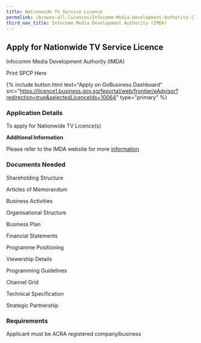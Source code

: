 ```yaml
---
title: Nationwide TV Service Licence
permalink: /browse-all-licences/Infocomm-Media-Development-Authority-(IMDA)/Nationwide-TV-Service-Licence
third_nav_title: Infocomm Media Development Authority (IMDA)
---
```


## Apply for Nationwide TV Service Licence

Infocomm Media Development Authority (IMDA)

Print SPCP Here


{% include button.html text="Apply on GoBusiness Dashboard" src="https://licence1.business.gov.sg/feportal/web/frontier/eAdvisor?redirection=true&selectedLicenceIds=10064" type="primary" %}

### Application Details

<p>To apply for Nationwide TV Licence(s)</p>

**Additional Information**

<p>Please refer to the IMDA website for more&nbsp;<a href="https://www.imda.gov.sg/regulations-licensing-and-consultations/licensing/licences/licence-for-the-provision-of-broadcasting-services/free-to-air-nationwide-television-service-licence" target="_blank" rel="noopener">information</a></p>

### Documents Needed

Shareholding Structure

Articles of Memorandum

Business Activities

Organisational Structure

Business Plan

Financial Statements

Programme Positioning

Viewership Details

Programming Guidelines

Channel Grid

Technical Specification

Strategic Partnership

### Requirements

Applicant must be ACRA registered company/business


